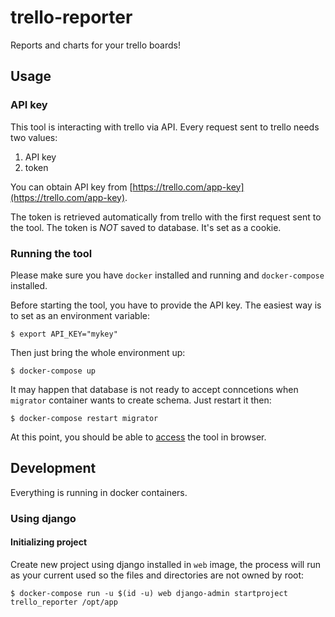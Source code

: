 # trello-reporter

Reports and charts for your trello boards!


## Usage

### API key

This tool is interacting with trello via API. Every request sent to trello needs two values:

 1. API key
 2. token

You can obtain API key from [https://trello.com/app-key](https://trello.com/app-key).

The token is retrieved automatically from trello with the first request sent to the tool. The token is *NOT* saved to database. It's set as a cookie.


### Running the tool

Please make sure you have `docker` installed and running and `docker-compose` installed.

Before starting the tool, you have to provide the API key. The easiest way is to set as an environment variable:

```
$ export API_KEY="mykey"
```

Then just bring the whole environment up:

```
$ docker-compose up
```

It may happen that database is not ready to accept conncetions when `migrator` container wants to create schema. Just restart it then:

```
$ docker-compose restart migrator
```

At this point, you should be able to [access](http://localhost:8000/) the tool in browser.


## Development

Everything is running in docker containers.


### Using django


#### Initializing project

Create new project using django installed in `web` image, the process will run
as your current used so the files and directories are not owned by root:

```
$ docker-compose run -u $(id -u) web django-admin startproject trello_reporter /opt/app
```
